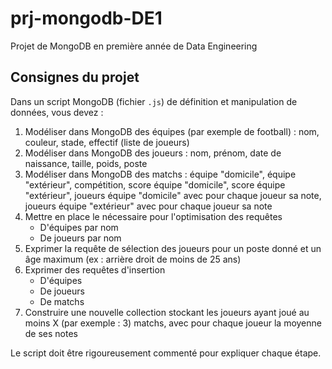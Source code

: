 # prj-mongodb-DE1

Projet de MongoDB en première année de Data Engineering

## Consignes du projet

Dans un script MongoDB (fichier `.js`) de définition et manipulation de données, vous devez :
1. Modéliser dans MongoDB des équipes (par exemple de football) : nom, couleur, stade, effectif (liste de joueurs)
2. Modéliser dans MongoDB des joueurs : nom, prénom, date de naissance, taille, poids, poste
3. Modéliser dans MongoDB des matchs : équipe "domicile", équipe "extérieur", compétition, score équipe "domicile",
   score équipe "extérieur", joueurs équipe "domicile" avec pour chaque joueur sa note, joueurs équipe "extérieur" avec
   pour chaque joueur sa note
4. Mettre en place le nécessaire pour l'optimisation des requêtes
    + D'équipes par nom
    + De joueurs par nom
5. Exprimer la requête de sélection des joueurs pour un poste donné et un âge maximum (ex : arrière droit de moins de 25
   ans)
6. Exprimer des requêtes d'insertion
    + D'équipes
    + De joueurs
    + De matchs
7. Construire une nouvelle collection stockant les joueurs ayant joué au moins X (par exemple : 3) matchs, avec pour
   chaque joueur la moyenne de ses notes

Le script doit être rigoureusement commenté pour expliquer chaque étape.